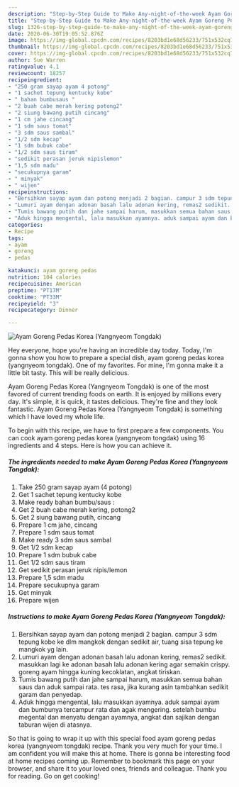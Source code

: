```yaml
---
description: "Step-by-Step Guide to Make Any-night-of-the-week Ayam Goreng Pedas Korea (Yangnyeom Tongdak)"
title: "Step-by-Step Guide to Make Any-night-of-the-week Ayam Goreng Pedas Korea (Yangnyeom Tongdak)"
slug: 1326-step-by-step-guide-to-make-any-night-of-the-week-ayam-goreng-pedas-korea-yangnyeom-tongdak
date: 2020-06-30T19:05:52.876Z
image: https://img-global.cpcdn.com/recipes/8203bd1e68d56233/751x532cq70/ayam-goreng-pedas-korea-yangnyeom-tongdak-foto-resep-utama.jpg
thumbnail: https://img-global.cpcdn.com/recipes/8203bd1e68d56233/751x532cq70/ayam-goreng-pedas-korea-yangnyeom-tongdak-foto-resep-utama.jpg
cover: https://img-global.cpcdn.com/recipes/8203bd1e68d56233/751x532cq70/ayam-goreng-pedas-korea-yangnyeom-tongdak-foto-resep-utama.jpg
author: Sue Warren
ratingvalue: 4.1
reviewcount: 18257
recipeingredient:
- "250 gram sayap ayam 4 potong"
- "1 sachet tepung kentucky kobe"
- " bahan bumbusaus "
- "2 buah cabe merah kering potong2"
- "2 siung bawang putih cincang"
- "1 cm jahe cincang"
- "1 sdm saus tomat"
- "3 sdm saus sambal"
- "1/2 sdm kecap"
- "1 sdm bubuk cabe"
- "1/2 sdm saus tiram"
- "sedikit perasan jeruk nipislemon"
- "1,5 sdm madu"
- "secukupnya garam"
- " minyak"
- " wijen"
recipeinstructions:
- "Bersihkan sayap ayam dan potong menjadi 2 bagian. campur 3 sdm tepung kobe ke dlm mangkok dengan sedikit air, tuang sisa tepung ke mangkok yg lain."
- "Lumuri ayam dengan adonan basah lalu adonan kering, remas2 sedikit. masukkan lagi ke adonan basah lalu adonan kering agar semakin crispy. goreng ayam hingga kuning kecoklatan, angkat tiriskan."
- "Tumis bawang putih dan jahe sampai harum, masukkan semua bahan saus dan aduk sampai rata. tes rasa, jika kurang asin tambahkan sedikit garam dan penyedap."
- "Aduk hingga mengental, lalu masukkan ayamnya. aduk sampai ayam dan bumbunya tercampur rata dan agak mengering. setelah bumbu megental dan menyatu dengan ayamnya, angkat dan sajikan dengan taburan wijen di atasnya."
categories:
- Recipe
tags:
- ayam
- goreng
- pedas

katakunci: ayam goreng pedas 
nutrition: 104 calories
recipecuisine: American
preptime: "PT17M"
cooktime: "PT33M"
recipeyield: "3"
recipecategory: Dinner

---
```



![Ayam Goreng Pedas Korea (Yangnyeom Tongdak)](https://img-global.cpcdn.com/recipes/8203bd1e68d56233/751x532cq70/ayam-goreng-pedas-korea-yangnyeom-tongdak-foto-resep-utama.jpg)

Hey everyone, hope you're having an incredible day today. Today, I'm gonna show you how to prepare a special dish, ayam goreng pedas korea (yangnyeom tongdak). One of my favorites. For mine, I'm gonna make it a little bit tasty. This will be really delicious.



Ayam Goreng Pedas Korea (Yangnyeom Tongdak) is one of the most favored of current trending foods on earth. It is enjoyed by millions every day. It's simple, it is quick, it tastes delicious. They're fine and they look fantastic. Ayam Goreng Pedas Korea (Yangnyeom Tongdak) is something which I have loved my whole life.


To begin with this recipe, we have to first prepare a few components. You can cook ayam goreng pedas korea (yangnyeom tongdak) using 16 ingredients and 4 steps. Here is how you can achieve it.

<!--inarticleads1-->

##### The ingredients needed to make Ayam Goreng Pedas Korea (Yangnyeom Tongdak):

1. Take 250 gram sayap ayam (4 potong)
1. Get 1 sachet tepung kentucky kobe
1. Make ready  bahan bumbu/saus :
1. Get 2 buah cabe merah kering, potong2
1. Get 2 siung bawang putih, cincang
1. Prepare 1 cm jahe, cincang
1. Prepare 1 sdm saus tomat
1. Make ready 3 sdm saus sambal
1. Get 1/2 sdm kecap
1. Prepare 1 sdm bubuk cabe
1. Get 1/2 sdm saus tiram
1. Get sedikit perasan jeruk nipis/lemon
1. Prepare 1,5 sdm madu
1. Prepare secukupnya garam
1. Get  minyak
1. Prepare  wijen




<!--inarticleads2-->

##### Instructions to make Ayam Goreng Pedas Korea (Yangnyeom Tongdak):

1. Bersihkan sayap ayam dan potong menjadi 2 bagian. campur 3 sdm tepung kobe ke dlm mangkok dengan sedikit air, tuang sisa tepung ke mangkok yg lain.
1. Lumuri ayam dengan adonan basah lalu adonan kering, remas2 sedikit. masukkan lagi ke adonan basah lalu adonan kering agar semakin crispy. goreng ayam hingga kuning kecoklatan, angkat tiriskan.
1. Tumis bawang putih dan jahe sampai harum, masukkan semua bahan saus dan aduk sampai rata. tes rasa, jika kurang asin tambahkan sedikit garam dan penyedap.
1. Aduk hingga mengental, lalu masukkan ayamnya. aduk sampai ayam dan bumbunya tercampur rata dan agak mengering. setelah bumbu megental dan menyatu dengan ayamnya, angkat dan sajikan dengan taburan wijen di atasnya.




So that is going to wrap it up with this special food ayam goreng pedas korea (yangnyeom tongdak) recipe. Thank you very much for your time. I am confident you will make this at home. There is gonna be interesting food at home recipes coming up. Remember to bookmark this page on your browser, and share it to your loved ones, friends and colleague. Thank you for reading. Go on get cooking!
